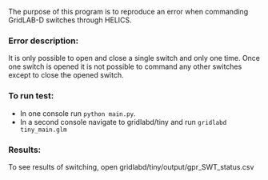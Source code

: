 The purpose of this program is to reproduce an error when 
commanding GridLAB-D switches through HELICS.

### Error description:
It is only possible to open and close a single switch and only one time.
Once one switch is opened it is not possible to command any other switches except to close the opened switch.

### To run test:
* In one console run `python main.py`.
* In a second console navigate to gridlabd/tiny and run `gridlabd tiny_main.glm`

### Results:
To see results of switching, open gridlabd/tiny/output/gpr_SWT_status.csv
